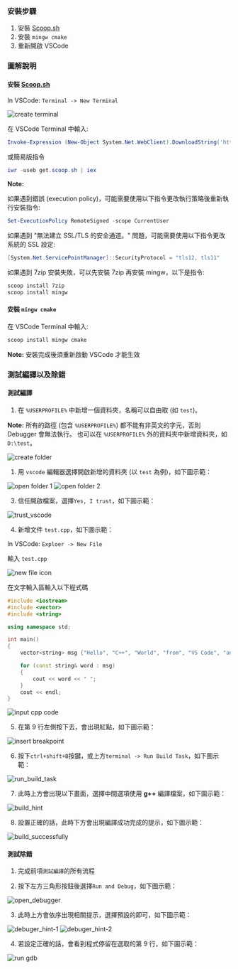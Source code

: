 ### 安裝步驟

1. 安裝 [Scoop.sh](https://www.scoop.sh/)
2. 安裝 `mingw cmake`
3. 重新開啟 VSCode

### 圖解說明

#### 安裝 [Scoop.sh](https://www.scoop.sh/)

In VSCode: `Terminal -> New Terminal`

![create terminal](img/create_terminal.png)

在 VSCode Terminal 中輸入:

```powershell
Invoke-Expression (New-Object System.Net.WebClient).DownloadString('https://get.scoop.sh')
```

或簡易版指令

```powershell
iwr -useb get.scoop.sh | iex
```

**Note:** 

如果遇到錯誤 (execution policy)，可能需要使用以下指令更改執行策略後重新執行安裝指令:

```powershell
Set-ExecutionPolicy RemoteSigned -scope CurrentUser
```

如果遇到 "無法建立 SSL/TLS 的安全通道。" 問題，可能需要使用以下指令更改系統的 SSL 設定:

```powershell
[System.Net.ServicePointManager]::SecurityProtocol = "tls12, tls11"
```

如果遇到 7zip 安裝失敗，可以先安裝 7zip 再安裝 mingw，以下是指令:

```powershell
scoop install 7zip
scoop install mingw
```

#### 安裝 `mingw cmake`

在 VSCode Terminal 中輸入:

```powershell
scoop install mingw cmake
```

**Note:** 安裝完成後須重新啟動 VSCode 才能生效

### 測試編譯以及除錯

#### 測試編譯

1. 在 `%USERPROFILE%` 中新增一個資料夾，名稱可以自由取 (如 `test`)。

**Note:** 所有的路徑 (包含 `%USERPROFILE%`) 都不能有非英文的字元，否則 Debugger 會無法執行。
也可以在 `%USERPROFILE%` 外的資料夾中新增資料夾，如 `D:\test`。

![create folder](img/fig_01-win-var.png)

1. 用 `vscode` 編輯器選擇開啟新增的資料夾 (以 `test` 為例)，如下圖示範：

![open folder 1](img/fig_05-open_vscode.png)
![open folder 2](img/fig_02-extract_files.png)

3. 信任開啟檔案，選擇`Yes, I trust`，如下圖示範：

![trust_vscode](./img/fig_06-trust_vscode.png)

4. 新增文件 `test.cpp`，如下圖示範：

In VSCode: `Exploer -> New File`

輸入 `test.cpp`

![new file icon](img/new_file.png)

在文字輸入區輸入以下程式碼

```c++
#include <iostream>
#include <vector>
#include <string>

using namespace std;

int main()
{
    vector<string> msg {"Hello", "C++", "World", "from", "VS Code", "and the C++ extension!"};

    for (const string& word : msg)
    {
        cout << word << " ";
    }
    cout << endl;
}
```

![input cpp code](img/input_cpp.png)

5. 在第 9 行左側按下去，會出現紅點，如下圖示範：

![insert breakpoint](img/insert_breakpoint.png)

6. 按下`ctrl+shift+B`按鍵，或上方`terminal -> Run Build Task`，如下圖示範：

![run_build_task](./img/fig_08-run_build_task.png)

7. 此時上方會出現以下畫面，選擇中間選項使用 **g++** 編譯檔案，如下圖示範：

![build_hint](./img/fig_09-build_hint.png)

8. 設置正確的話，此時下方會出現編譯成功完成的提示，如下圖示範：

![build_successfully](./img/fig_10-build_successfully.png)

#### 測試除錯

1. 完成前項`測試編譯`的所有流程

2. 按下左方三角形按鈕後選擇`Run and Debug`，如下圖示範：

![open_debugger](./img/fig_11-open_debugger.png)

3. 此時上方會依序出現相關提示，選擇預設的即可，如下圖示範：

![debuger_hint-1](./img/fig_12-debuger_hint-1.png)
![debuger_hint-2](./img/fig_13-debuger_hint-2.png)

4. 若設定正確的話，會看到程式停留在選取的第 9 行，如下圖示範：

![run gdb](img/run_gdb.png)

